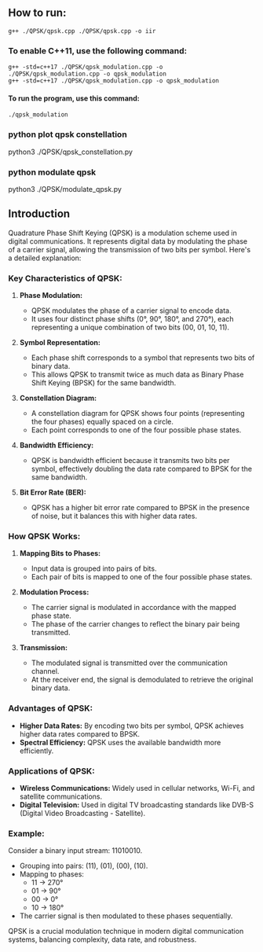 
## How to run:
    g++ ./QPSK/qpsk.cpp ./QPSK/qpsk.cpp -o iir 
### To enable C++11, use the following command:
    g++ -std=c++17 ./QPSK/qpsk_modulation.cpp -o ./QPSK/qpsk_modulation.cpp -o qpsk_modulation 
    g++ -std=c++17 ./QPSK/qpsk_modulation.cpp -o qpsk_modulation
#### To run the program, use this command:
    ./qpsk_modulation

### python plot qpsk constellation
python3 ./QPSK/qpsk_constellation.py

### python modulate qpsk
python3 ./QPSK/modulate_qpsk.py

## Introduction
Quadrature Phase Shift Keying (QPSK) is a modulation scheme used in digital communications. It represents digital data by modulating the phase of a carrier signal, allowing the transmission of two bits per symbol. Here's a detailed explanation:

### Key Characteristics of QPSK:

1. **Phase Modulation:**
   - QPSK modulates the phase of a carrier signal to encode data.
   - It uses four distinct phase shifts (0°, 90°, 180°, and 270°), each representing a unique combination of two bits (00, 01, 10, 11).

2. **Symbol Representation:**
   - Each phase shift corresponds to a symbol that represents two bits of binary data.
   - This allows QPSK to transmit twice as much data as Binary Phase Shift Keying (BPSK) for the same bandwidth.

3. **Constellation Diagram:**
   - A constellation diagram for QPSK shows four points (representing the four phases) equally spaced on a circle.
   - Each point corresponds to one of the four possible phase states.

4. **Bandwidth Efficiency:**
   - QPSK is bandwidth efficient because it transmits two bits per symbol, effectively doubling the data rate compared to BPSK for the same bandwidth.

5. **Bit Error Rate (BER):**
   - QPSK has a higher bit error rate compared to BPSK in the presence of noise, but it balances this with higher data rates.

### How QPSK Works:

1. **Mapping Bits to Phases:**
   - Input data is grouped into pairs of bits.
   - Each pair of bits is mapped to one of the four possible phase states.

2. **Modulation Process:**
   - The carrier signal is modulated in accordance with the mapped phase state.
   - The phase of the carrier changes to reflect the binary pair being transmitted.

3. **Transmission:**
   - The modulated signal is transmitted over the communication channel.
   - At the receiver end, the signal is demodulated to retrieve the original binary data.

### Advantages of QPSK:

- **Higher Data Rates:** By encoding two bits per symbol, QPSK achieves higher data rates compared to BPSK.
- **Spectral Efficiency:** QPSK uses the available bandwidth more efficiently.

### Applications of QPSK:

- **Wireless Communications:** Widely used in cellular networks, Wi-Fi, and satellite communications.
- **Digital Television:** Used in digital TV broadcasting standards like DVB-S (Digital Video Broadcasting - Satellite).

### Example:

Consider a binary input stream: 11010010.

- Grouping into pairs: (11), (01), (00), (10).
- Mapping to phases: 
  - 11 → 270°
  - 01 → 90°
  - 00 → 0°
  - 10 → 180°
- The carrier signal is then modulated to these phases sequentially.

QPSK is a crucial modulation technique in modern digital communication systems, balancing complexity, data rate, and robustness.